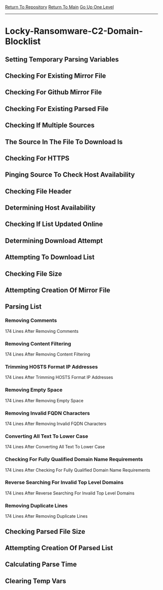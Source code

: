 [Return To Repository](https://github.com/deathbybandaid/piholeparser/)
[Return To Main](https://github.com/deathbybandaid/piholeparser/blob/master/RecentRunLogs/Mainlog.md)
[Go Up One Level](https://github.com/deathbybandaid/piholeparser/blob/master/RecentRunLogs/TopLevelScripts/30-Processing-Blacklists.md)
____________________________________
# Locky-Ransomware-C2-Domain-Blocklist
## Setting Temporary Parsing Variables
## Checking For Existing Mirror File
## Checking For Github Mirror File
## Checking For Existing Parsed File
## Checking If Multiple Sources
## The Source In The File To Download Is
## Checking For HTTPS
## Pinging Source To Check Host Availability
## Checking File Header
## Determining Host Availability
## Checking If List Updated Online
## Determining Download Attempt
## Attempting To Download List
## Checking File Size
## Attempting Creation Of Mirror File
## Parsing List
### Removing Comments
174 Lines After Removing Comments
### Removing Content Filtering
174 Lines After Removing Content Filtering
### Trimming HOSTS Format IP Addresses
174 Lines After Trimming HOSTS Format IP Addresses
### Removing Empty Space
174 Lines After Removing Empty Space
### Removing Invalid FQDN Characters
174 Lines After Removing Invalid FQDN Characters
### Converting All Text To Lower Case
174 Lines After Converting All Text To Lower Case
### Checking For Fully Qualified Domain Name Requirements
174 Lines After Checking For Fully Qualified Domain Name Requirements
### Reverse Searching For Invalid Top Level Domains
174 Lines After Reverse Searching For Invalid Top Level Domains
### Removing Duplicate Lines
174 Lines After Removing Duplicate Lines
## Checking Parsed File Size
## Attempting Creation Of Parsed List
## Calculating Parse Time
## Clearing Temp Vars
